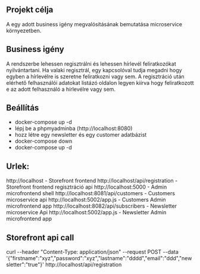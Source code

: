 ## Projekt célja
A egy adott business igény megvalósításának bemutatása microservice környezetben.

## Business igény
A rendszerbe lehessen regisztrálni és lehessen hírlevél feliratkozókat nyilvántartani. Ha valaki regisztrál,
egy kapcsolóval tudja megadni hogy egyben a hírlevélre is szeretne feliratkozni vagy sem.
A regisztráció után elérhető felhasználói adatokat listázó oldalon legyen kiírva hogy feliratkozott e az adott felhasználó a hírlevélre vagy sem.


## Beállítás
- docker-compose up -d
- lépj be a phpmyadminba (http://localhost:8080)
- hozz létre egy newsletter és egy customer adatbázist
- docker-compose down
- docker-compose up -d

## Urlek:
http://localhost - Storefront frontend
http://localhost/api/registration - Storefront frontend regisztráció api
http://localhost:5000 - Admin microfrontend shell
http://localhost:8081/api/customers - Customers microservice api
http://localhost:5002/app.js - Customers Admin microfrontend app
http://localhost:8082/api/subscribers - Newsletter microservice Api
http://localhost:5002/app.js - Newsletter Admin microfrontend app

## Storefront api call
curl --header "Content-Type: application/json"   --request POST   --data '{"firstname":"xyz","password":"xyz","lastname":"dddd","email":"ddd","newsletter":"true"}'   http://localhost/api/registration


